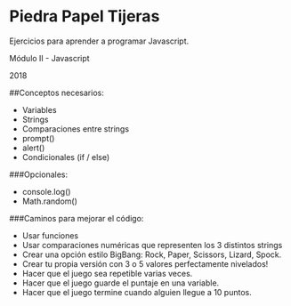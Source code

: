 # Piedra Papel Tijeras

Ejercicios para aprender a programar Javascript. 

Módulo II - Javascript

2018

##Conceptos necesarios: 

- Variables
- Strings
- Comparaciones entre strings
- prompt()
- alert()
- Condicionales (if / else)

###Opcionales:

- console.log() 
- Math.random()

###Caminos para mejorar el código: 

- Usar funciones
- Usar comparaciones numéricas que representen los 3 distintos strings
- Crear una opción estilo BigBang: Rock, Paper, Scissors, Lizard, Spock. 
- Crear tu propia versión con 3 o 5 valores perfectamente nivelados! 
- Hacer que el juego sea repetible varias veces. 
- Hacer que el juego guarde el puntaje en una variable. 
- Hacer que el juego termine cuando alguien llegue a 10 puntos. 

